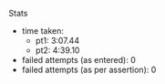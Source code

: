 Stats
- time taken: 
	- pt1: 3:07.44
	- pt2: 4:39.10
- failed attempts (as entered): 0
- failed attempts (as per assertion): 0